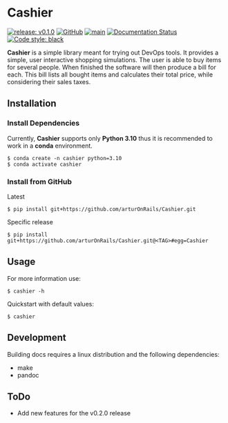# Cashier

[![release: v0.1.0](https://img.shields.io/badge/rel-v0.1.0-blue.svg)](https://github.com/arturOnRails/Cashier)
[![GitHub](https://img.shields.io/github/license/arturOnRails/Cashier)](https://raw.githubusercontent.com/arturOnRails/Cashier/master/LICENSE)
[![main](https://github.com/arturOnRails/Cashier/actions/workflows/main.yml/badge.svg?branch=master)](https://github.com/arturOnRails/Cashier/actions/workflows/main.yml)
[![Documentation Status](https://readthedocs.org/projects/cashier/badge/?version=latest)](https://cashier.readthedocs.io/?badge=latest)
[![Code style: black](https://img.shields.io/badge/code%20style-black-000000.svg)](https://github.com/psf/black)


**Cashier** is a simple library meant for trying out DevOps tools.
It provides a simple, user interactive shopping simulations.
The user is able to buy items for several people.
When finished the software will then produce a bill for each.
This bill lists all bought items and calculates their total price,
while considering their sales taxes.


## Installation

### Install Dependencies

Currently, **Cashier** supports only **Python 3.10** thus it is recommended
to work in a **conda** environment.

```shell
$ conda create -n cashier python=3.10
$ conda activate cashier
```

### Install from GitHub

Latest

```shell
$ pip install git+https://github.com/arturOnRails/Cashier.git
```

Specific release

```shell
$ pip install git+https://github.com/arturOnRails/Cashier.git@<TAG>#egg=Cashier
```

## Usage

For more information use:

```shell
$ cashier -h
```

Quickstart with default values:

```shell
$ cashier
```

## Development

Building docs requires a linux distribution
and the following dependencies:

- make
- pandoc


## ToDo

- Add new features for the v0.2.0 release
